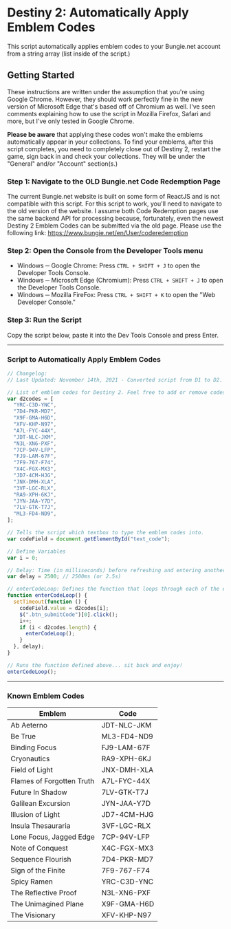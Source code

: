# Destiny 2: Automatically Apply Emblem Codes
This script automatically applies emblem codes to your Bungie.net account from a string array (list inside of the script.) 

## Getting Started
These instructions are written under the assumption that you're using Google Chrome. However, they should work perfectly fine in the new version of Microsoft Edge that's based off of Chromium as well. I've seen comments explaining how to use the script in Mozilla Firefox, Safari and more, but I've only tested in Google Chrome.

**Please be aware** that applying these codes won't make the emblems automatically appear in your collections. To find your emblems, after this script completes, you need to completely close out of Destiny 2, restart the game, sign back in and check your collections. They will be under the "General" and/or "Account" section(s.)

### Step 1: Navigate to the OLD Bungie.net Code Redemption Page
The current Bungie.net website is built on some form of ReactJS and is not compatible with this script. For this script to work, you'll need to navigate to the old version of the website. I assume both Code Redemption pages use the same backend API for processing because, fortunately, even the newest Destiny 2 Emblem Codes can be submitted via the old page. Please use the following link: https://www.bungie.net/en/User/coderedemption

### Step 2: Open the Console from the Developer Tools menu
- Windows ─ Google Chrome: Press `CTRL + SHIFT + J` to open the Developer Tools Console.
- Windows ─ Microsoft Edge (Chromium): Press `CTRL + SHIFT + J` to open the Developer Tools Console.
- Windows ─ Mozilla FireFox: Press `CTRL + SHIFT + K` to open the "Web Developer Console."

### Step 3: Run the Script
Copy the script below, paste it into the Dev Tools Console and press Enter.

---

### Script to Automatically Apply Emblem Codes
```js
// Changelog:
// Last Updated: November 14th, 2021 - Converted script from D1 to D2. Added new "Be True" emblem code.

// List of emblem codes for Destiny 2. Feel free to add or remove codes as necessary.
var d2codes = [
  "YRC-C3D-YNC",
  "7D4-PKR-MD7",
  "X9F-GMA-H6D",
  "XFV-KHP-N97",
  "A7L-FYC-44X",
  "JDT-NLC-JKM",
  "N3L-XN6-PXF",
  "7CP-94V-LFP",
  "FJ9-LAM-67F",
  "7F9-767-F74",
  "X4C-FGX-MX3",
  "JD7-4CM-HJG",
  "JNX-DMH-XLA",
  "3VF-LGC-RLX",
  "RA9-XPH-6KJ",
  "JYN-JAA-Y7D",
  "7LV-GTK-T7J",
  "ML3-FD4-ND9",
];

// Tells the script which textbox to type the emblem codes into.
var codeField = document.getElementById("text_code");

// Define Variables
var i = 0;

// Delay: Time (in milliseconds) before refreshing and entering another code. Feel free to increase this delay if you have slow internet, a slow PC, or are just experiencing problems with the script in general.
var delay = 2500; // 2500ms (or 2.5s)

// enterCodeLoop: Defines the function that loops through each of the emblem codes listed above, enters the code into the textbox specified above, "clicks" the submit button, waits the specified delay time (default is 2500ms), then repeats the process until there are no more emblem codes.
function enterCodeLoop() {
  setTimeout(function () {
    codeField.value = d2codes[i];
    $(".btn_submitCode")[0].click();
    i++;
    if (i < d2codes.length) {
      enterCodeLoop();
    }
  }, delay);
}

// Runs the function defined above... sit back and enjoy!
enterCodeLoop();

```

---

### Known Emblem Codes
|Emblem                   |Code       |
|-------------------------|-----------|
|Ab Aeterno               |JDT-NLC-JKM|
|Be True                  |ML3-FD4-ND9|
|Binding Focus            |FJ9-LAM-67F|
|Cryonautics              |RA9-XPH-6KJ|
|Field of Light           |JNX-DMH-XLA|
|Flames of Forgotten Truth|A7L-FYC-44X|
|Future In Shadow         |7LV-GTK-T7J|
|Galilean Excursion       |JYN-JAA-Y7D|
|Illusion of Light        |JD7-4CM-HJG|
|Insula Thesauraria       |3VF-LGC-RLX|
|Lone Focus, Jagged Edge |7CP-94V-LFP|
|Note of Conquest         |X4C-FGX-MX3|
|Sequence Flourish        |7D4-PKR-MD7|
|Sign of the Finite       |7F9-767-F74|
|Spicy Ramen              |YRC-C3D-YNC|
|The Reflective Proof     |N3L-XN6-PXF|
|The Unimagined Plane     |X9F-GMA-H6D|
|The Visionary            |XFV-KHP-N97|
